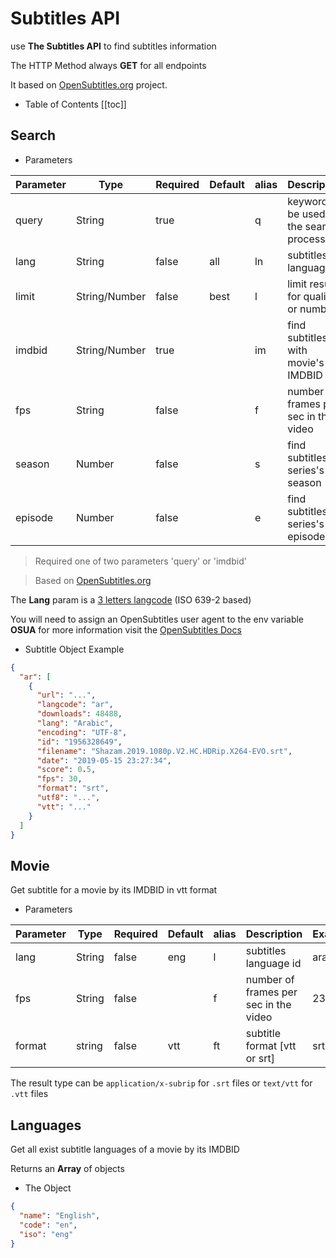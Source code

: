 # Subtitles API

use **The Subtitles API** to find subtitles information

The HTTP Method always **GET** for all endpoints

It based on [OpenSubtitles.org](https://www.opensubtitles.org) project.

- Table of Contents
  [[toc]]

## Search

<try label="The Endpoint:" endpoint="/subtitles/search" :tryBtn="false" :copyURL="false"/>

- Parameters

| Parameter | Type          | Required | Default | alias | Description                              | Example   |
| --------- | ------------- | -------- | ------- | ----- | ---------------------------------------- | --------- |
| query     | String        | true     |         | q     | keyword to be used in the search process | shazam    |
| lang      | String        | false    | all     | ln    | subtitles language id                    | ara       |
| limit     | String/Number | false    | best    | l     | limit results for quality or number      | best      |
| imdbid    | String/Number | true     |         | im    | find subtitles with movie's IMDBID       | tt0448115 |
| fps       | String        | false    |         | f     | number of frames per sec in the video    | 23.96     |
| season    | Number        | false    |         | s     | find subtitles for series's season       | 2         |
| episode   | Number        | false    |         | e     | find subtitles for series's episode      | 3         |

> Required one of two parameters 'query' or 'imdbid'

> Based on [OpenSubtitles.org](https://www.npmjs.com/package/opensubtitles-api)

The **Lang** param is a [3 letters langcode](http://www.loc.gov/standards/iso639-2/php/code_list.php) (ISO 639-2 based)

You will need to assign an OpenSubtitles user agent to the env variable **OSUA** for more information visit the [OpenSubtitles Docs](https://trac.opensubtitles.org/projects/opensubtitles)

- Subtitle Object Example

<try endpoint="/subtitles/search?q=shazam&ln=ara&l=1"/>

```json
{
  "ar": [
    {
      "url": "...",
      "langcode": "ar",
      "downloads": 48488,
      "lang": "Arabic",
      "encoding": "UTF-8",
      "id": "1956328649",
      "filename": "Shazam.2019.1080p.V2.HC.HDRip.X264-EVO.srt",
      "date": "2019-05-15 23:27:34",
      "score": 0.5,
      "fps": 30,
      "format": "srt",
      "utf8": "...",
      "vtt": "..."
    }
  ]
}
```

## Movie

<try label="The Endpoint:" endpoint="/subtitles/movie/:imdbid" :tryBtn="false" :copyURL="false"/>

Get subtitle for a movie by its IMDBID in vtt format

<try endpoint="/subtitles/movie/tt0448115?lang=ara"/>

- Parameters

| Parameter | Type   | Required | Default | alias | Description                           | Example |
| --------- | ------ | -------- | ------- | ----- | ------------------------------------- | ------- |
| lang      | String | false    | eng     | l     | subtitles language id                 | ara     |
| fps       | String | false    |         | f     | number of frames per sec in the video | 23.96   |
| format    | string | false    | vtt     | ft    | subtitle format [vtt or srt]          | srt     |

The result type can be `application/x-subrip` for `.srt` files or `text/vtt` for `.vtt` files

## Languages

<try label="The Endpoint:" endpoint="/subtitles/movie/:imdbid/langs" :tryBtn="false" :copyURL="false"/>

Get all exist subtitle languages of a movie by its IMDBID

<try endpoint="/subtitles/movie/tt0448115/langs"/>

Returns an **Array** of objects

- The Object

```json
{
  "name": "English",
  "code": "en",
  "iso": "eng"
}
```
